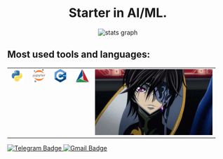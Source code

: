 <h1 align="center">Starter in AI/ML.</h1>

<div align="center">
  <img src="https://github-readme-stats.vercel.app/api?username=uylag&hide_title=false&hide_rank=false&show_icons=true&include_all_commits=true&count_private=true&disable_animations=false&theme=github_light&locale=en&hide_border=false" height="150" alt="stats graph"  />

</div>

<h2>Most used tools and languages:</h2>

<table>
  <tr>
    <td align="left" valign="top">
      <img src="https://github.com/devicons/devicon/blob/v2.17.0/icons/python/python-original.svg" height="30" />
      <img width="12" />
      <img src="https://github.com/devicons/devicon/blob/v2.17.0/icons/jupyter/jupyter-original-wordmark.svg" height="30" />
      <img width="12" />
      <img src="https://github.com/devicons/devicon/blob/v2.17.0/icons/cplusplus/cplusplus-original.svg" height="30" />
      <img width="12" />
      <img src="https://github.com/devicons/devicon/blob/v2.17.0/icons/cmake/cmake-original.svg" height="30" />
    </td>
    <td align="right" valign="middle">
      <img height="150" src="https://github.com/uylag/uylag/blob/main/github1.gif" />
    </td>
  </tr>
</table>

<div align="left">
  <a href="https://t.me/uylag" target="_blank">
    <img src="https://img.shields.io/badge/Telegram-2CA5E0?logo=telegram&logoColor=white" alt="Telegram Badge" />
  </a>
  <a href="mailto:uylags@gmail.com">
    <img src="https://img.shields.io/badge/Gmail-D14836?logo=gmail&logoColor=white&label=email%20me" alt="Gmail Badge" />
  </a>
</div>
